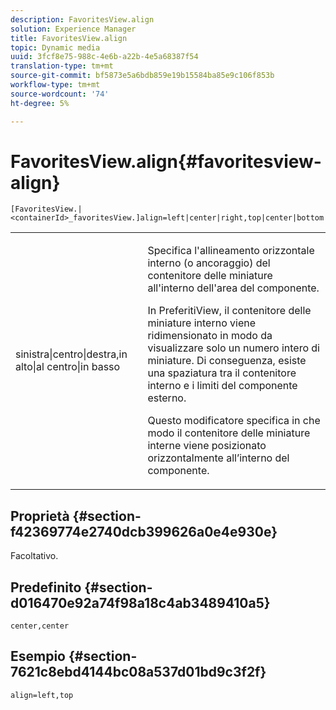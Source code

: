 ```yaml
---
description: FavoritesView.align
solution: Experience Manager
title: FavoritesView.align
topic: Dynamic media
uuid: 3fcf8e75-988c-4e6b-a22b-4e5a68387f54
translation-type: tm+mt
source-git-commit: bf5873e5a6bdb859e19b15584ba85e9c106f853b
workflow-type: tm+mt
source-wordcount: '74'
ht-degree: 5%

---
```



# FavoritesView.align{#favoritesview-align}

`[FavoritesView.|<containerId>_favoritesView.]align=left|center|right,top|center|bottom`

<table id="table_2B109D2F91E64B5382B31921C3780FA5"> 
 <tbody> 
  <tr> 
   <td colname="col1"> <p><span class="codeph"> sinistra|centro|destra,in alto|al centro|in basso</span> </p> </td> 
   <td colname="col2"> <p> Specifica l'allineamento orizzontale interno (o ancoraggio) del contenitore delle miniature all'interno dell'area del componente. </p> <p>In PreferitiView, il contenitore delle miniature interno viene ridimensionato in modo da visualizzare solo un numero intero di miniature. Di conseguenza, esiste una spaziatura tra il contenitore interno e i limiti del componente esterno. </p> <p>Questo modificatore specifica in che modo il contenitore delle miniature interne viene posizionato orizzontalmente all’interno del componente. </p> </td> 
  </tr> 
 </tbody> 
</table>

## Proprietà {#section-f42369774e2740dcb399626a0e4e930e}

Facoltativo.

## Predefinito {#section-d016470e92a74f98a18c4ab3489410a5}

`center,center`

## Esempio {#section-7621c8ebd4144bc08a537d01bd9c3f2f}

`align=left,top`
